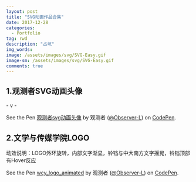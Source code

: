 ```yaml
---
layout: post
title: "SVG动画作品合集"
date: 2017-12-28
categories:
  - Portfolio
tag: rwd
description: "占坑"
img_words: 
image: /assets/images/svg/SVG-Easy.gif
image-sm: /assets/images/svg/SVG-Easy.gif
comments: true
---
```


## 1.观测者SVG动画头像
<p class="desc">- v -</p>
<p data-height="400" data-theme-id="0" data-slug-hash="MrELrq" data-default-tab="html,result" data-user="Observer-L" data-embed-version="2" data-pen-title="观测者svg动画头像" class="codepen">See the Pen <a href="https://codepen.io/Observer-L/pen/MrELrq/">观测者svg动画头像</a> by 观测者 (<a href="https://codepen.io/Observer-L">@Observer-L</a>) on <a href="https://codepen.io">CodePen</a>.</p>

## 2.文学与传媒学院LOGO
<p class="desc">动效说明：LOGO外环旋转，内部文字渐显，铃铛与中大南方文字摇晃，铃铛顶部有Hover反应</p>
<p data-height="400" data-theme-id="0" data-slug-hash="ZvLLwV" data-default-tab="html,result" data-user="Observer-L" data-embed-version="2" data-pen-title="wcy_logo_animated" class="codepen">See the Pen <a href="https://codepen.io/Observer-L/pen/ZvLLwV/">wcy_logo_animated</a> by 观测者 (<a href="https://codepen.io/Observer-L">@Observer-L</a>) on <a href="https://codepen.io">CodePen</a>.</p>
<script async src="https://production-assets.codepen.io/assets/embed/ei.js"></script>